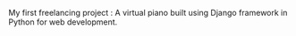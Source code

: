 My first freelancing project : A virtual piano built using Django framework in Python for web development.
